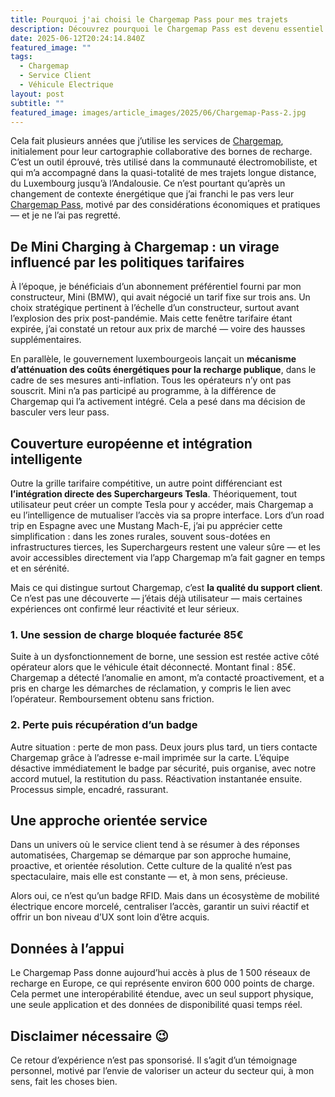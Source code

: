 ```yaml
---
title: Pourquoi j'ai choisi le Chargemap Pass pour mes trajets
description: Découvrez pourquoi le Chargemap Pass est devenu essentiel pour mes trajets en électromobilité, alliant économies et simplicité d'accès.
date: 2025-06-12T20:24:14.840Z
featured_image: ""
tags:
  - Chargemap
  - Service Client
  - Véhicule Electrique
layout: post
subtitle: ""
featured_image: images/article_images/2025/06/Chargemap-Pass-2.jpg
---
```

Cela fait plusieurs années que j’utilise les services de [Chargemap](https://chargemap.com/), initialement pour leur cartographie collaborative des bornes de recharge. C’est un outil éprouvé, très utilisé dans la communauté électromobiliste, et qui m’a accompagné dans la quasi-totalité de mes trajets longue distance, du Luxembourg jusqu’à l’Andalousie. Ce n’est pourtant qu’après un changement de contexte énergétique que j’ai franchi le pas vers leur [Chargemap Pass](https://chargemap.com/pass/purchase), motivé par des considérations économiques et pratiques — et je ne l’ai pas regretté.

## De Mini Charging à Chargemap : un virage influencé par les politiques tarifaires

À l’époque, je bénéficiais d’un abonnement préférentiel fourni par mon constructeur, Mini (BMW), qui avait négocié un tarif fixe sur trois ans. Un choix stratégique pertinent à l’échelle d’un constructeur, surtout avant l’explosion des prix post-pandémie. Mais cette fenêtre tarifaire étant expirée, j’ai constaté un retour aux prix de marché — voire des hausses supplémentaires.

En parallèle, le gouvernement luxembourgeois lançait un **mécanisme d’atténuation des coûts énergétiques pour la recharge publique**, dans le cadre de ses mesures anti-inflation. Tous les opérateurs n’y ont pas souscrit. Mini n’a pas participé au programme, à la différence de Chargemap qui l’a activement intégré. Cela a pesé dans ma décision de basculer vers leur pass.

## Couverture européenne et intégration intelligente

Outre la grille tarifaire compétitive, un autre point différenciant est **l’intégration directe des Superchargeurs Tesla**. Théoriquement, tout utilisateur peut créer un compte Tesla pour y accéder, mais Chargemap a eu l’intelligence de mutualiser l’accès via sa propre interface. Lors d’un road trip en Espagne avec une Mustang Mach-E, j’ai pu apprécier cette simplification : dans les zones rurales, souvent sous-dotées en infrastructures tierces, les Superchargeurs restent une valeur sûre — et les avoir accessibles directement via l’app Chargemap m’a fait gagner en temps et en sérénité.

Mais ce qui distingue surtout Chargemap, c’est **la qualité du support client**. Ce n’est pas une découverte — j’étais déjà utilisateur — mais certaines expériences ont confirmé leur réactivité et leur sérieux.

### 1. Une session de charge bloquée facturée 85€

Suite à un dysfonctionnement de borne, une session est restée active côté opérateur alors que le véhicule était déconnecté. Montant final : 85€. Chargemap a détecté l’anomalie en amont, m’a contacté proactivement, et a pris en charge les démarches de réclamation, y compris le lien avec l’opérateur. Remboursement obtenu sans friction.

### 2. Perte puis récupération d’un badge

Autre situation : perte de mon pass. Deux jours plus tard, un tiers contacte Chargemap grâce à l’adresse e-mail imprimée sur la carte. L’équipe désactive immédiatement le badge par sécurité, puis organise, avec notre accord mutuel, la restitution du pass. Réactivation instantanée ensuite. Processus simple, encadré, rassurant.

## Une approche orientée service

Dans un univers où le service client tend à se résumer à des réponses automatisées, Chargemap se démarque par son approche humaine, proactive, et orientée résolution. Cette culture de la qualité n’est pas spectaculaire, mais elle est constante — et, à mon sens, précieuse.

Alors oui, ce n’est qu’un badge RFID. Mais dans un écosystème de mobilité électrique encore morcelé, centraliser l’accès, garantir un suivi réactif et offrir un bon niveau d’UX sont loin d’être acquis.

## Données à l’appui

Le Chargemap Pass donne aujourd’hui accès à plus de 1 500 réseaux de recharge en Europe, ce qui représente environ 600 000 points de charge. Cela permet une interopérabilité étendue, avec un seul support physique, une seule application et des données de disponibilité quasi temps réel.

## Disclaimer nécessaire 😉

Ce retour d’expérience n’est pas sponsorisé. Il s’agit d’un témoignage personnel, motivé par l’envie de valoriser un acteur du secteur qui, à mon sens, fait les choses bien.
